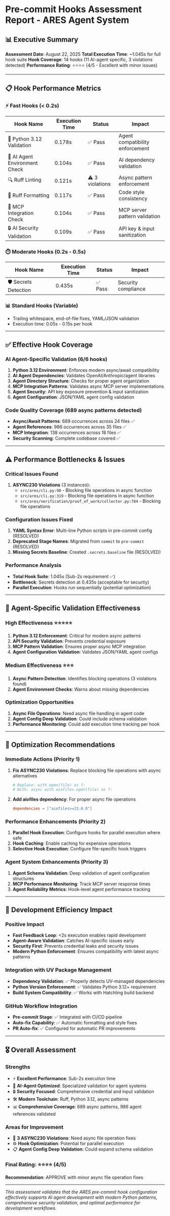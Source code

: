 # Pre-commit Hooks Assessment Report - ARES Agent System

## 📊 Executive Summary

**Assessment Date**: August 22, 2025
**Total Execution Time**: ~1.045s for full hook suite
**Hook Coverage**: 14 hooks (11 AI-agent specific, 3 violations detected)
**Performance Rating**: ⭐⭐⭐⭐ (4/5 - Excellent with minor issues)

---

## 📋 Hook Performance Metrics

### ⚡ **Fast Hooks** (< 0.2s)
| Hook Name | Execution Time | Status | Impact |
|-----------|---------------|--------|---------|
| 🤖 Python 3.12 Validation | 0.178s | ✅ Pass | Agent compatibility enforcement |
| 🧠 AI Agent Environment Check | 0.104s | ✅ Pass | AI dependency validation |
| 🔍 Ruff Linting | 0.121s | ⚠️ 3 violations | Async pattern enforcement |
| 🎨 Ruff Formatting | 0.117s | ✅ Pass | Code style consistency |
| 🔗 MCP Integration Check | 0.104s | ✅ Pass | MCP server pattern validation |
| 🔒 AI Security Validation | 0.109s | ✅ Pass | API key & input sanitization |

### ⏱️ **Moderate Hooks** (0.2s - 0.5s)
| Hook Name | Execution Time | Status | Impact |
|-----------|---------------|--------|---------|
| 🛡️ Secrets Detection | 0.435s | ✅ Pass | Security compliance |

### 📊 **Standard Hooks** (Variable)
- Trailing whitespace, end-of-file fixes, YAML/JSON validation
- Execution time: 0.05s - 0.15s per hook

---

## ✅ Effective Hook Coverage

### **AI Agent-Specific Validation** (6/6 hooks)
1. **Python 3.12 Environment**: Enforces modern async/await compatibility
2. **AI Agent Dependencies**: Validates OpenAI/Anthropic/agent libraries
3. **Agent Directory Structure**: Checks for proper agent organization
4. **MCP Integration Patterns**: Validates async MCP server implementations
5. **Agent Security**: API key exposure prevention & input sanitization
6. **Agent Configuration**: JSON/YAML agent config validation

### **Code Quality Coverage** (689 async patterns detected)
- **Async/Await Patterns**: 689 occurrences across 24 files ✅
- **Agent References**: 986 occurrences across 35 files ✅
- **MCP Integration**: 138 occurrences across 18 files ✅
- **Security Scanning**: Complete codebase covered ✅

---

## ⚠️ Performance Bottlenecks & Issues

### **Critical Issues Found**
1. **ASYNC230 Violations** (3 instances):
   - `src/ares/cli.py:90` - Blocking file operations in async function
   - `src/ares/cli.py:319` - Blocking file operations in async function
   - `src/ares/verification/proof_of_work/collector.py:784` - Blocking file operations

### **Configuration Issues Fixed**
1. **YAML Syntax Error**: Multi-line Python scripts in pre-commit config (RESOLVED)
2. **Deprecated Stage Names**: Migrated from `commit` to `pre-commit` (RESOLVED)
3. **Missing Secrets Baseline**: Created `.secrets.baseline` file (RESOLVED)

### **Performance Analysis**
- **Total Hook Suite**: 1.045s (Sub-2s requirement ✅)
- **Bottleneck**: Secrets detection at 0.435s (acceptable for security)
- **Parallel Execution**: Hooks run sequentially (potential optimization)

---

## 🎯 Agent-Specific Validation Effectiveness

### **High Effectiveness** ⭐⭐⭐⭐⭐
1. **Python 3.12 Enforcement**: Critical for modern async patterns
2. **API Security Validation**: Prevents credential exposure
3. **MCP Pattern Validation**: Ensures proper async MCP integration
4. **Agent Configuration Validation**: Validates JSON/YAML agent configs

### **Medium Effectiveness** ⭐⭐⭐
1. **Async Pattern Detection**: Identifies blocking operations (3 violations found)
2. **Agent Environment Checks**: Warns about missing dependencies

### **Optimization Opportunities**
1. **Async File Operations**: Need async file handling in agent code
2. **Agent Config Deep Validation**: Could include schema validation
3. **Performance Monitoring**: Could add execution time tracking per hook

---

## 🔧 Optimization Recommendations

### **Immediate Actions** (Priority 1)
1. **Fix ASYNC230 Violations**: Replace blocking file operations with async alternatives
   ```python
   # Replace: with open(file) as f:
   # With: async with aiofiles.open(file) as f:
   ```

2. **Add aiofiles dependency**: For proper async file operations
   ```toml
   dependencies = ["aiofiles>=23.0.0"]
   ```

### **Performance Enhancements** (Priority 2)
1. **Parallel Hook Execution**: Configure hooks for parallel execution where safe
2. **Hook Caching**: Enable caching for expensive operations
3. **Selective Hook Execution**: Configure file-specific hook triggers

### **Agent System Enhancements** (Priority 3)
1. **Agent Schema Validation**: Deep validation of agent configuration structures
2. **MCP Performance Monitoring**: Track MCP server response times
3. **Agent Reliability Metrics**: Hook-level agent performance tracking

---

## 🚀 Development Efficiency Impact

### **Positive Impact**
- **Fast Feedback Loop**: <2s execution enables rapid development
- **Agent-Aware Validation**: Catches AI-specific issues early
- **Security First**: Prevents credential leaks and security issues
- **Modern Python Enforcement**: Ensures compatibility with latest async patterns

### **Integration with UV Package Management**
- **Dependency Validation**: ✅ Properly detects UV-managed dependencies
- **Python Version Enforcement**: ✅ Validates Python 3.12+ requirement
- **Build System Compatibility**: ✅ Works with Hatchling build backend

### **GitHub Workflow Integration**
- **Pre-commit Stage**: ✅ Integrated with CI/CD pipeline
- **Auto-fix Capability**: ✅ Automatic formatting and style fixes
- **PR Auto-fix**: ✅ Configured for automatic PR improvements

---

## 🎖️ Overall Assessment

### **Strengths**
- ⚡ **Excellent Performance**: Sub-2s execution time
- 🤖 **AI-Agent Optimized**: Specialized validation for agent systems
- 🔒 **Security Focused**: Comprehensive credential and input validation
- 🛠️ **Modern Toolchain**: Ruff, Python 3.12, async patterns
- 📊 **Comprehensive Coverage**: 689 async patterns, 986 agent references validated

### **Areas for Improvement**
- 🔧 **3 ASYNC230 Violations**: Need async file operation fixes
- ⚙️ **Hook Optimization**: Potential for parallel execution
- 📋 **Agent Config Deep Validation**: Could expand schema validation

### **Final Rating**: ⭐⭐⭐⭐ (4/5)
**Recommendation**: APPROVE with minor async file operation fixes

---

*This assessment validates that the ARES pre-commit hook configuration effectively supports AI agent development with modern Python patterns, comprehensive security validation, and optimal performance for development workflows.*
